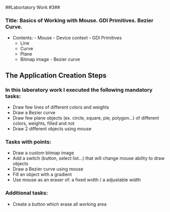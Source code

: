 ##Labortatory Work #3##

### Title: Basics of Working with Mouse. GDI Primitives. Bezier Curve.
   - Contents:
    -  Mouse
    - Device context
    - GDI Primitives
      * Line
      * Curve
      * Plane
      * Bitmap image
    - Bezier curve
## The Application Creation Steps

### In this laboratory work I executed the following mandatory tasks:

   - Draw few lines of different colors and weights
   - Draw a Bezier curve
   - Draw few plane objects (ex. circle, square, pie, polygon...) of different colors, weights, filled and not
   - Draw 2 different objects using mouse

### Tasks with points:

   - Draw a custom bitmap image
   - Add a switch (button, select list...) that will change mouse ability to draw objects
   - Draw a Bezier curve using mouse
   - Fill an object with a gradient
   - Use mouse as an eraser of: a fixed width / a adjustable width

### Additional tasks: 

   - Create a button which erase all working area


     
